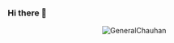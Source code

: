 ### Hi there 👋
<p align="center"> <img src="https://komarev.com/ghpvc/?username=bhaumikmaan&label=Profile%20Views&theme=react-dark&style=plastic" alt="GeneralChauhan" /> </p>
<!--
**GeneralChauhan/GeneralChauhan** is a ✨ _special_ ✨ repository because its `README.md` (this file) appears on your GitHub profile.

Here are some ideas to get you started:

- 🔭 I’m currently working on ...
- 🌱 I’m currently learning ...
- 👯 I’m looking to collaborate on ...
- 🤔 I’m looking for help with ...
- 💬 Ask me about ...
- 📫 How to reach me: ...
- 😄 Pronouns: ...
- ⚡ Fun fact: ...
-->
